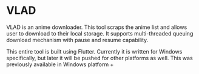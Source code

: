 # VLAD

VLAD is an anime downloader. This tool scraps the anime list and allows user to download to their local storage.
It supports multi-threaded queuing download mechanism with pause and resume capability.

This entire tool is built using Flutter. Currently it is written for Windows specifically, but later it will 
be pushed for other platforms as well.
This was previously available in Windows platform
+
